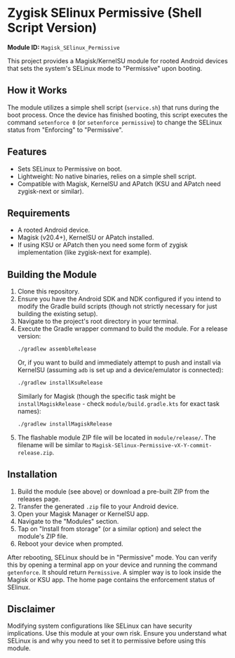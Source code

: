 # Zygisk SElinux Permissive (Shell Script Version)

**Module ID:** `Magisk_SElinux_Permissive`

This project provides a Magisk/KernelSU module for rooted Android devices that sets the system's SELinux mode to "Permissive" upon booting.

## How it Works

The module utilizes a simple shell script (`service.sh`) that runs during the boot process. Once the device has finished booting, this script executes the command `setenforce 0` (or `setenforce permissive`) to change the SELinux status from "Enforcing" to "Permissive".

## Features

*   Sets SELinux to Permissive on boot.
*   Lightweight: No native binaries, relies on a simple shell script.
*   Compatible with Magisk, KernelSU and APatch (KSU and APatch need zygisk-next or similar).

## Requirements

*   A rooted Android device.
*   Magisk (v20.4+), KernelSU or APatch installed.
*   If using KSU or APatch then you need some form of zygisk implementation (like zygisk-next for example).

## Building the Module

1.  Clone this repository.
2.  Ensure you have the Android SDK and NDK configured if you intend to modify the Gradle build scripts (though not strictly necessary for just building the existing setup).
3.  Navigate to the project's root directory in your terminal.
4.  Execute the Gradle wrapper command to build the module. For a release version:
    ```bash
    ./gradlew assembleRelease
    ```
    Or, if you want to build and immediately attempt to push and install via KernelSU (assuming `adb` is set up and a device/emulator is connected):
    ```bash
    ./gradlew installKsuRelease 
    ```
    Similarly for Magisk (though the specific task might be `installMagiskRelease` - check `module/build.gradle.kts` for exact task names):
    ```bash
    ./gradlew installMagiskRelease
    ```
5.  The flashable module ZIP file will be located in `module/release/`. The filename will be similar to `Magisk-SElinux-Permissive-vX-Y-commit-release.zip`.

## Installation

1.  Build the module (see above) or download a pre-built ZIP from the releases page.
2.  Transfer the generated `.zip` file to your Android device.
3.  Open your Magisk Manager or KernelSU app.
4.  Navigate to the "Modules" section.
5.  Tap on "Install from storage" (or a similar option) and select the module's ZIP file.
6.  Reboot your device when prompted.

After rebooting, SELinux should be in "Permissive" mode. You can verify this by opening a terminal app on your device and running the command `getenforce`. It should return `Permissive`.
A simpler way is to look inside the Magisk or KSU app. The home page contains the enforcement status of SElinux.

## Disclaimer

Modifying system configurations like SELinux can have security implications. Use this module at your own risk. Ensure you understand what SELinux is and why you need to set it to permissive before using this module.
